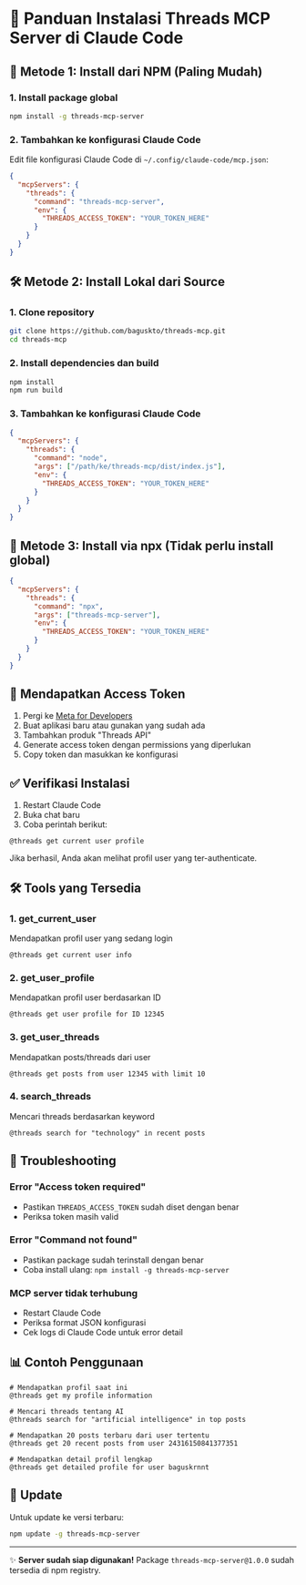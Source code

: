 # 📱 Panduan Instalasi Threads MCP Server di Claude Code

## 🚀 Metode 1: Install dari NPM (Paling Mudah)

### 1. Install package global
```bash
npm install -g threads-mcp-server
```

### 2. Tambahkan ke konfigurasi Claude Code
Edit file konfigurasi Claude Code di `~/.config/claude-code/mcp.json`:

```json
{
  "mcpServers": {
    "threads": {
      "command": "threads-mcp-server",
      "env": {
        "THREADS_ACCESS_TOKEN": "YOUR_TOKEN_HERE"
      }
    }
  }
}
```

## 🛠 Metode 2: Install Lokal dari Source

### 1. Clone repository
```bash
git clone https://github.com/baguskto/threads-mcp.git
cd threads-mcp
```

### 2. Install dependencies dan build
```bash
npm install
npm run build
```

### 3. Tambahkan ke konfigurasi Claude Code
```json
{
  "mcpServers": {
    "threads": {
      "command": "node",
      "args": ["/path/ke/threads-mcp/dist/index.js"],
      "env": {
        "THREADS_ACCESS_TOKEN": "YOUR_TOKEN_HERE"
      }
    }
  }
}
```

## 🔧 Metode 3: Install via npx (Tidak perlu install global)

```json
{
  "mcpServers": {
    "threads": {
      "command": "npx",
      "args": ["threads-mcp-server"],
      "env": {
        "THREADS_ACCESS_TOKEN": "YOUR_TOKEN_HERE"
      }
    }
  }
}
```

## 🔑 Mendapatkan Access Token

1. Pergi ke [Meta for Developers](https://developers.facebook.com/)
2. Buat aplikasi baru atau gunakan yang sudah ada
3. Tambahkan produk "Threads API"
4. Generate access token dengan permissions yang diperlukan
5. Copy token dan masukkan ke konfigurasi

## ✅ Verifikasi Instalasi

1. Restart Claude Code
2. Buka chat baru
3. Coba perintah berikut:

```
@threads get current user profile
```

Jika berhasil, Anda akan melihat profil user yang ter-authenticate.

## 🛠 Tools yang Tersedia

### 1. **get_current_user**
Mendapatkan profil user yang sedang login
```
@threads get current user info
```

### 2. **get_user_profile** 
Mendapatkan profil user berdasarkan ID
```
@threads get user profile for ID 12345
```

### 3. **get_user_threads**
Mendapatkan posts/threads dari user
```
@threads get posts from user 12345 with limit 10
```

### 4. **search_threads**
Mencari threads berdasarkan keyword
```
@threads search for "technology" in recent posts
```

## 🐛 Troubleshooting

### Error "Access token required"
- Pastikan `THREADS_ACCESS_TOKEN` sudah diset dengan benar
- Periksa token masih valid

### Error "Command not found"
- Pastikan package sudah terinstall dengan benar
- Coba install ulang: `npm install -g threads-mcp-server`

### MCP server tidak terhubung
- Restart Claude Code
- Periksa format JSON konfigurasi
- Cek logs di Claude Code untuk error detail

## 📊 Contoh Penggunaan

```
# Mendapatkan profil saat ini
@threads get my profile information

# Mencari threads tentang AI
@threads search for "artificial intelligence" in top posts

# Mendapatkan 20 posts terbaru dari user tertentu
@threads get 20 recent posts from user 24316150841377351

# Mendapatkan detail profil lengkap
@threads get detailed profile for user baguskrnnt
```

## 🔄 Update

Untuk update ke versi terbaru:
```bash
npm update -g threads-mcp-server
```

---

✨ **Server sudah siap digunakan!** Package `threads-mcp-server@1.0.0` sudah tersedia di npm registry.